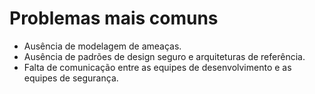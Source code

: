 # Problemas mais comuns

- Ausência de modelagem de ameaças.
- Ausência de padrões de design seguro e arquiteturas de referência.
- Falta de comunicação entre as equipes de desenvolvimento e as equipes de segurança.